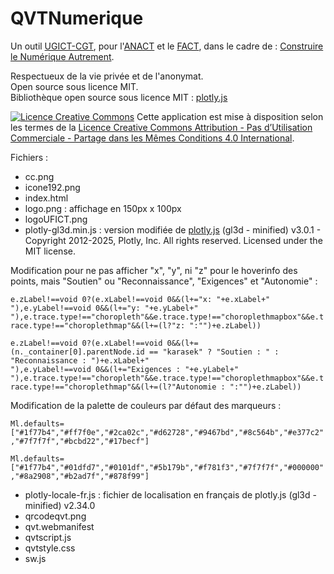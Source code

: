 # QVTNumerique

Un outil <a href="https://www.ugict.cgt.fr/" target="_ugict">UGICT-CGT</a>, pour l'<a href="https://www.anact.fr/" target="_anact">ANACT</a> et le <a href="https://www.anact.fr/lanact-lance-son-1er-appel-projet-fact-sur-qualite-de-vie-au-travail-et-numerique" target="_fact">FACT</a>, dans le cadre de : <a href="https://lenumeriqueautrement.fr/" taregt="_lna">Construire le Numérique Autrement</a>.

Respectueux de la vie priv&eacute;e et de l'anonymat.<br/>
Open source sous licence MIT.<br/>
Biblioth&egrave;que open source sous licence MIT : <a href="https://github.com/plotly/plotly.js" target="plotly">plotly.js</a>

<a rel="license" href="http://creativecommons.org/licenses/by-nc-sa/4.0/" target="_license"><img alt="Licence Creative Commons" style="border-width:0" src="https://i.creativecommons.org/l/by-nc-sa/4.0/88x31.png" /></a> Cette application est mise à disposition selon les termes de la <a rel="license" href="http://creativecommons.org/licenses/by-nc-sa/4.0/" target="_licence">Licence Creative Commons Attribution - Pas d’Utilisation Commerciale - Partage dans les Mêmes Conditions 4.0 International</a>.

Fichiers :

<ul>
<li>cc.png</li>
<li>icone192.png</li>
  <li>index.html</li>
<li>logo.png : affichage en 150px x 100px</li>
<li>logoUFICT.png</li>
  <li>plotly-gl3d.min.js : version modifiée de <a href="https://github.com/plotly/plotly.js" target="plotly">plotly.js</a> (gl3d - minified) v3.0.1 - Copyright 2012-2025, Plotly, Inc. All rights reserved. Licensed under the MIT license.</li></ul>
  
Modification pour ne pas afficher "x", "y", ni "z" pour le hoverinfo des points, mais "Soutien" ou "Reconnaissance", "Exigences" et "Autonomie" :
<p><code>e.zLabel!==void 0?(e.xLabel!==void 0&&(l+="x: "+e.xLabel+"<br>"),e.yLabel!==void 0&&(l+="y: "+e.yLabel+"<br>"),e.trace.type!=="choropleth"&&e.trace.type!=="choroplethmapbox"&&e.trace.type!=="choroplethmap"&&(l+=(l?"z: ":"")+e.zLabel))</code></p>
<p><code>e.zLabel!==void 0?(e.xLabel!==void 0&&(l+=(n._container[0].parentNode.id == "karasek" ? "Soutien : " : "Reconnaissance : ")+e.xLabel+"<br>"),e.yLabel!==void 0&&(l+="Exigences : "+e.yLabel+"<br>"),e.trace.type!=="choropleth"&&e.trace.type!=="choroplethmapbox"&&e.trace.type!=="choroplethmap"&&(l+=(l?"Autonomie : ":"")+e.zLabel))</code></p>

Modification de la palette de couleurs par défaut des marqueurs :
<p><code>Ml.defaults=["#1f77b4","#ff7f0e","#2ca02c","#d62728","#9467bd","#8c564b","#e377c2","#7f7f7f","#bcbd22","#17becf"]</code></p>
<p><code>Ml.defaults=["#1f77b4","#01dfd7","#0101df","#5b179b","#f781f3","#7f7f7f","#000000","#8a2908","#b2ad7f","#878f99"]</code></p>

<ul><li>plotly-locale-fr.js : fichier de localisation en français de plotly.js (gl3d - minified) v2.34.0</li>
<li>qrcodeqvt.png</li>
<li>qvt.webmanifest</li>
<li>qvtscript.js</li>
  <li>qvtstyle.css</li>
      <li>sw.js</li>
  </ul>

